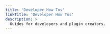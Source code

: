 ```yaml
---
title: 'Developer How Tos'
linkTitle: 'Developer How Tos'
description: >
  Guides for developers and plugin creators.
---
```

